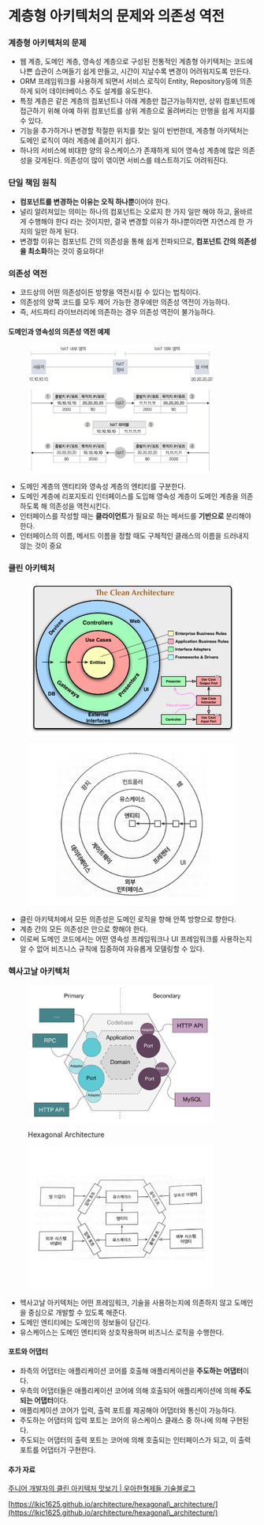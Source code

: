 # 계층형 아키텍처의 문제와 의존성 역전

### 계층형 아키텍처의 문제

* 웹 계층, 도메인 계층, 영속성 계층으로 구성된 전통적인 계층형 아키텍처는 코드에 나쁜 습관이 스며들기 쉽게 만들고, 시간이 지날수록 변경이 어려워지도록 만든다.
* ORM 프레임워크를 사용하게 되면서 서비스 로직이 Entity, Repository등에 의존하게 되어 데이터베이스 주도 설계를 유도한다.
* 특정 계층은 같은 계층의 컴포넌트나 아래 계층만 접근가능하지만, 상위 컴포넌트에 접근하기 위해 아예 하위 컴포넌트를 상위 계층으로 올려버리는 만행을 쉽게 저지를 수 있다.
* 기능을 추가하거나 변경할 적절한 위치를 찾는 일이 빈번한데, 계층형 아키텍처는 도메인 로직이 여러 계층에 흩어지기 쉽다.
* 하나의 서비스에 비대한 양의 유스케이스가 존재하게 되어 영속성 계층에 많은 의존성을 갖게된다. 의존성이 많이 엮이면 서비스를 테스트하기도 어려워진다.

### 단일 책임 원칙

* **컴포넌트를 변경하는 이유는 오직 하나뿐**이어야 한다.
* 널리 알려져있는 의미는 하나의 컴포넌트는 오로지 한 가지 일만 해야 하고, 올바르게 수행해야 한다 라는 것이지만, 결국 변경할 이유가 하나뿐이라면 자연스레 한 가지의 일만 하게 된다.
* 변경할 이유는 컴포넌트 간의 의존성을 통해 쉽게 전파되므로, **컴포넌트 간의 의존성을 최소화**하는 것이 중요하다!

### 의존성 역전

* 코드상의 어떤 의존성이든 방향을 역전시킬 수 있다는 법칙이다.
* 의존성의 양쪽 코드를 모두 제어 가능한 경우에만 의존성 역전이 가능하다.
* 즉, 서드파티 라이브러리에 의존하는 경우 의존성 역전이 불가능하다.

#### 도메인과 영속성의 의존성 역전 예제

<figure><img src="../../../.gitbook/assets/image (11) (1).png" alt="" width="375"><figcaption></figcaption></figure>

* 도메인 계층의 엔티티와 영속성 계층의 엔티티를 구분한다.
* 도메인 계층에 리포지토리 인터페이스를 도입해 영속성 계층이 도메인 계층을 의존하도록 해 의존성을 역전시킨다.
* 인터페이스를 작성할 때는 **클라이언트**가 필요로 하는 메서드를 **기반으로** 분리해야 한다.
* 인터페이스의 이름, 메서드 이름을 정할 때도 구체적인 클래스의 이름을 드러내지 않는 것이 중요

### 클린 아키텍처

<figure><img src="../../../.gitbook/assets/image (13) (1) (1).png" alt=""><figcaption></figcaption></figure>

<figure><img src="../../../.gitbook/assets/image (12) (1) (1).png" alt="" width="563"><figcaption></figcaption></figure>

* 클린 아키텍처에서 모든 의존성은 도메인 로직을 향해 안쪽 방향으로 향한다.
* 계층 간의 모든 의존성은 안으로 향해야 한다.
* 이로써 도메인 코드에서는 어떤 영속성 프레임워크나 UI 프레임워크를 사용하는지 알 수 없어 비즈니스 규칙에 집중하여 자유롭게 모델링할 수 있다.

### 헥사고날 아키텍처

<figure><img src="../../../.gitbook/assets/Untitled (4).png" alt="" width="375"><figcaption><p>Hexagonal Architecture</p></figcaption></figure>

<figure><img src="../../../.gitbook/assets/image (2) (1) (1) (1) (1) (1) (1) (1) (1) (1) (1) (1) (1) (1).png" alt="" width="375"><figcaption></figcaption></figure>

* 헥사고날 아키텍처는 어떤 프레임워크, 기술을 사용하는지에 의존하지 않고 도메인을 중심으로 개발할 수 있도록 해준다.
* 도메인 엔티티에는 도메인의 정보들이 담긴다.
* 유스케이스는 도메인 엔티티와 상호작용하며 비즈니스 로직을 수행한다.

#### 포트와 어댑터

* 좌측의 어댑터는 애플리케이션 코어를 호출해 애플리케이션을 **주도하는 어댑터**이다.
* 우측의 어댑터들은 애플리케이션 코어에 의해 호출되어 애플리케이션에 의해 **주도되는 어댑터**이다.
* 애플리케이션 코어가 입력, 출력 포트를 제공해야 어댑터와 통신이 가능하다.
* 주도하는 어댑터의 입력 포트는 코어의 유스케이스 클래스 중 하나에 의해 구현된다.
* 주도되는 어댑터의 출력 포트는 코어에 의해 호출되는 인터페이스가 되고, 이 출력 포트를 어댑터가 구현한다.



#### 추가 자료

[주니어 개발자의 클린 아키텍처 맛보기 | 우아한형제들 기술블로그](https://techblog.woowahan.com/2647/)

[https://lkic1625.github.io/architecture/hexagonal\_architecture/](https://lkic1625.github.io/architecture/hexagonal\_architecture/)

